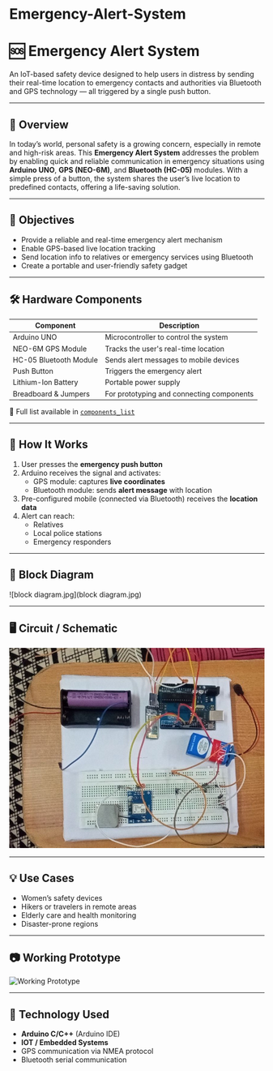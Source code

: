 # Emergency-Alert-System
# 🆘 Emergency Alert System

An IoT-based safety device designed to help users in distress by sending their real-time location to emergency contacts and authorities via Bluetooth and GPS technology — all triggered by a single push button.

---

## 📌 Overview

In today’s world, personal safety is a growing concern, especially in remote and high-risk areas. This **Emergency Alert System** addresses the problem by enabling quick and reliable communication in emergency situations using **Arduino UNO**, **GPS (NEO-6M)**, and **Bluetooth (HC-05)** modules. With a simple press of a button, the system shares the user’s live location to predefined contacts, offering a life-saving solution.

---

## 🎯 Objectives

- Provide a reliable and real-time emergency alert mechanism
- Enable GPS-based live location tracking
- Send location info to relatives or emergency services using Bluetooth
- Create a portable and user-friendly safety gadget

---

## 🛠️ Hardware Components

| Component              | Description                                    |
|------------------------|------------------------------------------------|
| Arduino UNO            | Microcontroller to control the system         |
| NEO-6M GPS Module      | Tracks the user's real-time location          |
| HC-05 Bluetooth Module | Sends alert messages to mobile devices        |
| Push Button            | Triggers the emergency alert                  |
| Lithium-Ion Battery    | Portable power supply                         |
| Breadboard & Jumpers   | For prototyping and connecting components     |

📄 Full list available in [`components_list`](components_list)

---

## 🔧 How It Works

1. User presses the **emergency push button**
2. Arduino receives the signal and activates:
   - GPS module: captures **live coordinates**
   - Bluetooth module: sends **alert message** with location
3. Pre-configured mobile (connected via Bluetooth) receives the **location data**
4. Alert can reach:
   - Relatives
   - Local police stations
   - Emergency responders

---

## 🔄 Block Diagram

![block diagram.jpg](block diagram.jpg)

---

## 🖥️ Circuit / Schematic

![Schematic.jpg](Schematic.jpg)

---

## 💡 Use Cases

- Women’s safety devices
- Hikers or travelers in remote areas
- Elderly care and health monitoring
- Disaster-prone regions

---

## 📷 Working Prototype

![Working Prototype](images/working_prototype.jpg)

---

## 🧠 Technology Used

- **Arduino C/C++** (Arduino IDE)
- **IOT / Embedded Systems**
- GPS communication via NMEA protocol
- Bluetooth serial communication




